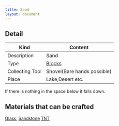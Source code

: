 ```yaml
---
title: Sand
layout: document
---
```

## Detail

|Kind|Content|
|---|---|
|Description|Sand|
|Type|[Blocks](Blocks)|
|Collecting Tool|Shovel(Bare hands possible)|
|Place|Lake,Desert etc.|

If there is nothing in the space below it falls down.

## Materials that can be crafted

[Glass](Glass),
[Sandstone](Sandstone)
[TNT](TNT)
